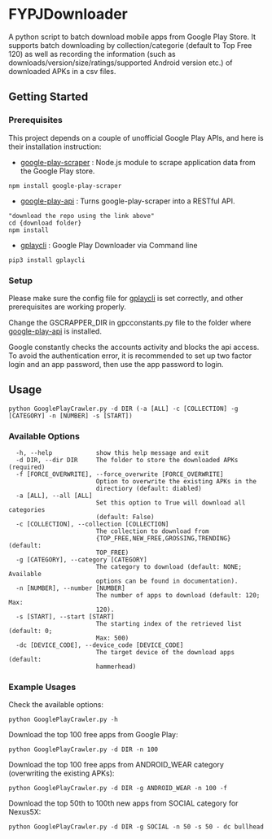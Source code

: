 # FYPJDownloader

A python script to batch download mobile apps from Google Play Store. It supports batch downloading by collection/categorie (default to Top Free 120) as well as recording the information (such as downloads/version/size/ratings/supported Android version etc.) of downloaded APKs in a csv files.

## Getting Started

### Prerequisites

This project depends on a couple of unofficial Google Play APIs, and here is their installation instruction:

* [google-play-scraper](https://github.com/facundoolano/google-play-scraper) : Node.js module to scrape application data from the Google Play store.
```
npm install google-play-scraper
```
* [google-play-api](https://github.com/facundoolano/google-play-api) : Turns google-play-scraper into a RESTful API.
```
"download the repo using the link above"
cd {download folder}
npm install
```
* [gplaycli](https://github.com/matlink/gplaycli) : Google Play Downloader via Command line
```
pip3 install gplaycli
```

### Setup

Please make sure the config file for [gplaycli](https://github.com/matlink/gplaycli) is set correctly, and other prerequisites are working properly.

Change the GSCRAPPER_DIR in gpcconstants.py file to the folder where [google-play-api](https://github.com/facundoolano/google-play-api) is installed.

Google constantly checks the accounts activity and blocks the api access. To avoid the authentication error, it is recommended to set up two factor login and an app password, then use the app password to login.

## Usage
```
python GooglePlayCrawler.py -d DIR (-a [ALL] -c [COLLECTION] -g [CATEGORY] -n [NUMBER] -s [START])
```

### Available Options
```
  -h, --help            show this help message and exit
  -d DIR, --dir DIR     The folder to store the downloaded APKs (required)
  -f [FORCE_OVERWRITE], --force_overwrite [FORCE_OVERWRITE]
                        Option to overwrite the existing APKs in the
                        directiory (default: diabled)
  -a [ALL], --all [ALL]
                        Set this option to True will download all categories
                        (default: False)
  -c [COLLECTION], --collection [COLLECTION]
                        The collection to download from
                        {TOP_FREE,NEW_FREE,GROSSING,TRENDING} (default:
                        TOP_FREE)
  -g [CATEGORY], --category [CATEGORY]
                        The category to download (default: NONE; Available
                        options can be found in documentation).
  -n [NUMBER], --number [NUMBER]
                        The number of apps to download (default: 120; Max:
                        120).
  -s [START], --start [START]
                        The starting index of the retrieved list (default: 0;
                        Max: 500)
  -dc [DEVICE_CODE], --device_code [DEVICE_CODE]
                        The target device of the download apps (default:
                        hammerhead)
```

### Example Usages

Check the available options:
```
python GooglePlayCrawler.py -h
```

Download the top 100 free apps from Google Play:
```
python GooglePlayCrawler.py -d DIR -n 100
```

Download the top 100 free apps from ANDROID_WEAR category (overwriting the existing APKs):
```
python GooglePlayCrawler.py -d DIR -g ANDROID_WEAR -n 100 -f
```

Download the top 50th to 100th new apps from SOCIAL category for Nexus5X:
```
python GooglePlayCrawler.py -d DIR -g SOCIAL -n 50 -s 50 - dc bullhead
```

